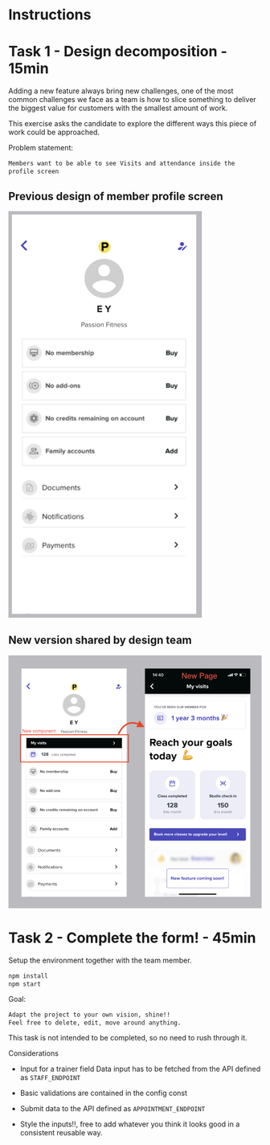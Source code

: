 # Instructions

# Task 1 - Design decomposition - 15min
Adding a new feature always bring new challenges, one of the most common challenges we face as a team is how to slice something to deliver the biggest value for customers with the smallest amount of work.

This exercise asks the candidate to explore the different ways this piece of work could be approached.

Problem statement:

```
Members want to be able to see Visits and attendance inside the profile screen
```

## Previous design of member profile screen
![Screenshot](public/design_before.png)

## New version shared by design team

![Screenshot](public/design_decomposition.png)

# Task 2 - Complete the form! - 45min

Setup the environment together with the team member.
```
npm install
npm start
```

Goal:
```
Adapt the project to your own vision, shine!!
Feel free to delete, edit, move around anything.
```

This task is not intended to be completed, so no need to rush through it.

Considerations

- Input for a trainer field
    Data input has to be fetched from the API defined as `STAFF_ENDPOINT`

- Basic validations are contained in the config const

- Submit data to the API defined as `APPOINTMENT_ENDPOINT`

- Style the inputs!!, free to add whatever you think it looks good in a consistent reusable way.

